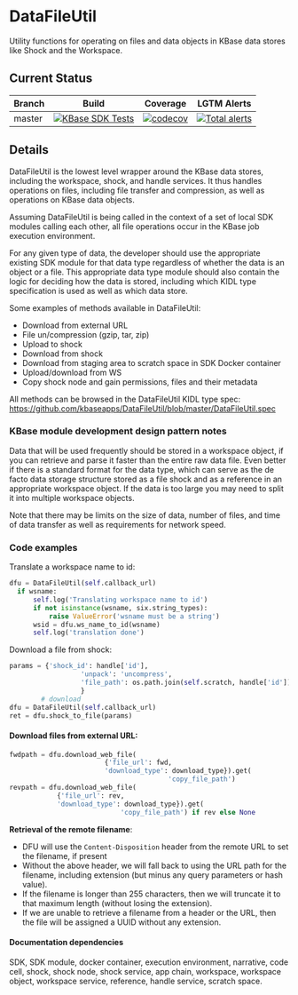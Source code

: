 # DataFileUtil
Utility functions for operating on files and data objects in KBase data stores like Shock and the Workspace.

## Current Status

| Branch  | Build                                                              | Coverage                                                                         | LGTM Alerts                                                     |
| ------- | ------------------------------------------------------------------ | -------------------------------------------------------------------------------- | --------------------------------------------------------------- |
| master  | [![KBase SDK Tests](https://github.com/kbaseapps/DataFileUtil/workflows/KBase%20SDK%20Tests/badge.svg)](https://github.com/kbaseapps/DataFileUtil/actions?query=workflow%3A%22KBase+SDK+Tests%22)  | [![codecov](https://codecov.io/gh/kbaseapps/DataFileUtil/branch/master/graph/badge.svg)](https://codecov.io/gh/kbaseapps/DataFileUtil)  | [![Total alerts](https://img.shields.io/lgtm/alerts/g/kbaseapps/DataFileUtil.svg?logo=lgtm&logoWidth=18)](https://lgtm.com/projects/g/kbaseapps/DataFileUtil/alerts/)  |


## Details
DataFileUtil is the lowest level wrapper around the KBase data stores, including the workspace, shock, and handle services. It thus handles operations on files, including file transfer and compression, as well as operations on KBase data objects.

Assuming DataFileUtil is being called in the context of a set of local SDK modules calling each other, all file operations occur in the KBase job execution environment.

For any given type of data, the developer should use the appropriate existing SDK module for that data type regardless of whether the data is an object or a file. This appropriate data type module should also contain the logic for deciding how the data is stored, including which KIDL type specification is used as well as which data store.

Some examples of methods available in DataFileUtil:
- Download from external URL
- File un/compression (gzip, tar, zip)
- Upload to shock
- Download from shock
- Download from staging area to scratch space in SDK Docker container
- Upload/download from WS
- Copy shock node and gain permissions, files and their metadata

All methods can be browsed in the DataFileUtil KIDL type spec:
https://github.com/kbaseapps/DataFileUtil/blob/master/DataFileUtil.spec


### KBase module development design pattern notes

Data that will be used frequently should be stored in a workspace object, if you can retrieve and parse it faster than the entire raw data file. Even better if there is a standard format for the data type, which can serve as the de facto data storage structure stored as a file shock and as a reference in an appropriate workspace object. If the data is too large you may need to split it into multiple workspace objects.

Note that there may be limits on the size of data, number of files, and time of data transfer as well as requirements for network speed.

### Code examples

Translate a workspace name to id:
```python
dfu = DataFileUtil(self.callback_url)
  if wsname:
      self.log('Translating workspace name to id')
      if not isinstance(wsname, six.string_types):
          raise ValueError('wsname must be a string')
      wsid = dfu.ws_name_to_id(wsname)
      self.log('translation done')
```

Download a file from shock:
```python
params = {'shock_id': handle['id'],
                  'unpack': 'uncompress',
                  'file_path': os.path.join(self.scratch, handle['id'])
                  }
        # download
dfu = DataFileUtil(self.callback_url)
ret = dfu.shock_to_file(params)
```

#### Download files from external URL:

```python
fwdpath = dfu.download_web_file(
                        {'file_url': fwd,
                        'download_type': download_type}).get(
                                        'copy_file_path')
revpath = dfu.download_web_file(
            {'file_url': rev,
            'download_type': download_type}).get(
                            'copy_file_path') if rev else None
```


**Retrieval of the remote filename**:

* DFU will use the `Content-Disposition` header from the remote URL to set the filename, if present
* Without the above header, we will fall back to using the URL path for the filename, including extension (but minus any query parameters or hash value).
* If the filename is longer than 255 characters, then we will truncate it to that maximum length (without losing the extension).
* If we are unable to retrieve a filename from a header or the URL, then the file will be assigned a UUID without any extension.


#### Documentation dependencies

SDK, SDK module, docker container, execution environment, narrative, code cell, shock, shock node, shock service, app chain, workspace, workspace object, workspace service, reference, handle service, scratch space.


